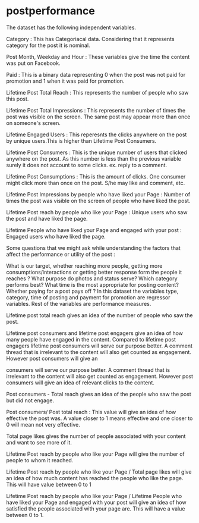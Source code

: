 # postperformance

The dataset has the following independent variables.

Category : This has Categoriacal data. Considering that it represents category for the post it is nominal.

Post Month, Weekday and Hour : These variables give the time the content was put on Facebook.

Paid : This is a binary data representing 0 when the post was not paid for promotion and 1 when it was paid for promotion.

Lifetime Post Total Reach : This represents the number of people who saw this post.

Lifetime Post Total Impressions : This represents the number of times the post was visible on the screen. The same post may appear more than once on someone's screen.

Lifetime Engaged Users : This reperesnts the clicks anywhere on the post by unique users.This is higher than Lifetime Post Consumers.

Lifetime Post Consumers : This is the unique number of users that clicked anywhere on the post. As this number is less than the previous variable surely it does not account to some clicks. ex. reply to a comment.

Lifetime Post Consumptions : This is the amount of clicks. One consumer might click more than once on the post. S/he may like and comment, etc.

Lifetime Post Impressions by people who have liked your Page : Number of times the post was visible on the screen of people who have liked the post.

Lifetime Post reach by people who like your Page : Unique users who saw the post and have liked the page.

Lifetime People who have liked your Page and engaged with your post : Engaged users who have liked the page.

Some questions that we might ask while understanding the factors that affect the performance or utility of the post :

What is our target, whether reaching more people, getting more consumptions/interactions or getting better response form the people it reaches ?
What purpose do photos and status serve?
Which category performs best?
What time is the most appropriate for posting content?
Whether paying for a post pays off ?
In this dataset the variables type, category, time of posting and payment for promotion are regressor variables. Rest of the variables are performance measures.

Lifetime post total reach gives an idea of the number of people who saw the post.

Lifetime post consumers and lifetime post engagers give an idea of how many people have engaged in the content. Compared to lifetime post engagers lifetime post consumers will serve our purpose better. A comment thread that is irrelevant to the content will also get counted as engagement. However post consumers will give an

consumers will serve our purpose better. A comment thread that is irrelevant to the content will also get counted as engagement. However post consumers will give an idea of relevant clicks to the content.

Post consumers - Total reach gives an idea of the people who saw the post but did not engage.

Post consumers/ Post total reach : This value will give an idea of how effective the post was. A value closer to 1 means effective and one closer to 0 will mean not very effective.

Total page likes gives the number of people associated with your content and want to see more of it.

Lifetime Post reach by people who like your Page will give the number of people to whom it reached.

Lifetime Post reach by people who like your Page / Total page likes will give an idea of how much content has reached the people who like the page. This will have value between 0 to 1

Lifetime Post reach by people who like your Page / Lifetime People who have liked your Page and engaged with your post will give an idea of how satisfied the people associated with your page are. This will have a value between 0 to 1.

